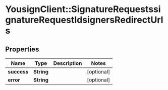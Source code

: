 # YousignClient::SignatureRequestssignatureRequestIdsignersRedirectUrls

## Properties
Name | Type | Description | Notes
------------ | ------------- | ------------- | -------------
**success** | **String** |  | [optional] 
**error** | **String** |  | [optional] 

